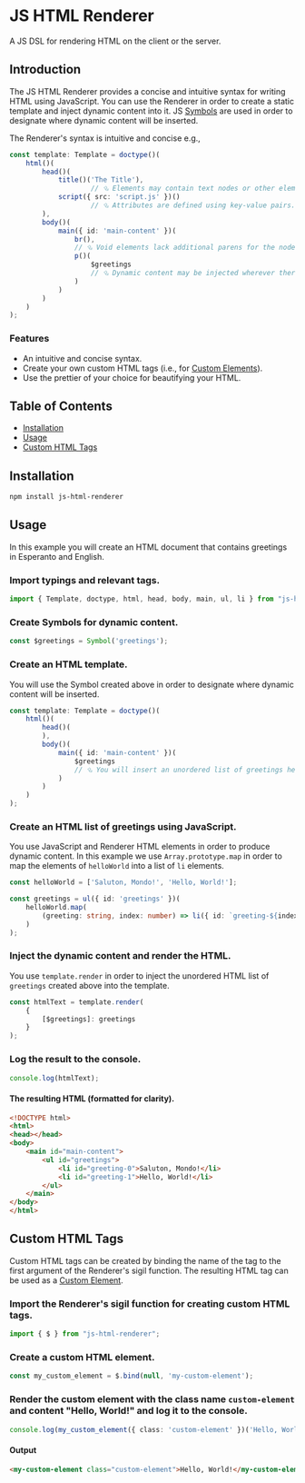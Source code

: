 # JS HTML Renderer

A JS DSL for rendering HTML on the client or the server.

## Introduction
The JS HTML Renderer provides a concise and intuitive syntax for writing HTML using JavaScript.  You can use the Renderer in order to create a static template and inject dynamic content into it.  JS [Symbols](https://developer.mozilla.org/en-US/docs/Web/JavaScript/Reference/Global_Objects/Symbol) are used in order to designate where dynamic content will be inserted.

The Renderer's syntax is intuitive and concise e.g.,

```ts
const template: Template = doctype()(
    html()(
        head()(
            title()('The Title'),
                    // ⮴ Elements may contain text nodes or other elements.
            script({ src: 'script.js' })()
                    // ⮴ Attributes are defined using key-value pairs.
        ),
        body()(
            main({ id: 'main-content' })(
                br(),
                // ⮴ Void elements lack additional parens for the node collection.
                p()(
                    $greetings
                    // ⮴ Dynamic content may be injected wherever there is a Symbol.
                )
            )
        )
    )
);
```

### Features
- An intuitive and concise syntax.
- Create your own custom HTML tags (i.e., for [Custom Elements](https://developer.mozilla.org/en-US/docs/Web/API/Web_components/Using_custom_elements)).
- Use the prettier of your choice for beautifying your HTML.

## Table of Contents
- [Installation](#installation)
- [Usage](#usage)
- [Custom HTML Tags](#custom-html-tags)

## Installation

```bash
npm install js-html-renderer
```

## Usage
In this example you will create an HTML document that contains greetings in Esperanto and English.

### Import typings and relevant tags.
```ts
import { Template, doctype, html, head, body, main, ul, li } from "js-html-renderer";
```
### Create Symbols for dynamic content.
```ts
const $greetings = Symbol('greetings');
```
### Create an HTML template.
You will use the Symbol created above in order to designate where dynamic content will be inserted.
```ts
const template: Template = doctype()(
    html()(
        head()(
        ),
        body()(
            main({ id: 'main-content' })(
                $greetings
                // ⮴ You will insert an unordered list of greetings here.
            )
        )
    )
);
```
### Create an HTML list of greetings using JavaScript.
You use JavaScript and Renderer HTML elements in order to produce dynamic content.  In this example we use `Array.prototype.map` in order to map the elements of `helloWorld` into a list of `li` elements.
```ts
const helloWorld = ['Saluton, Mondo!', 'Hello, World!'];

const greetings = ul({ id: 'greetings' })(
    helloWorld.map(
        (greeting: string, index: number) => li({ id: `greeting-${index}` })(greeting)
    )
);
```
### Inject the dynamic content and render the HTML.
You use `template.render` in order to inject the unordered HTML list of `greetings` created above into the template.
```ts
const htmlText = template.render(
    {
        [$greetings]: greetings
    }
);

```
### Log the result to the console.
```ts
console.log(htmlText);
```
#### The resulting HTML (formatted for clarity).
```html
<!DOCTYPE html>
<html>
<head></head>
<body>
    <main id="main-content">
        <ul id="greetings">
            <li id="greeting-0">Saluton, Mondo!</li>
            <li id="greeting-1">Hello, World!</li>
        </ul>
    </main>
</body>
</html>
```

## Custom HTML Tags
Custom HTML tags can be created by binding the name of the tag to the first argument of the Renderer's sigil function.  The resulting HTML tag can be used as a [Custom Element](https://developer.mozilla.org/en-US/docs/Web/API/Web_components/Using_custom_elements).

### Import the Renderer's sigil function for creating custom HTML tags.
```ts
import { $ } from "js-html-renderer";
```
### Create a custom HTML element.
```ts
const my_custom_element = $.bind(null, 'my-custom-element');
```
### Render the custom element with the class name `custom-element` and content "Hello, World!" and log it to the console.
```ts
console.log(my_custom_element({ class: 'custom-element' })('Hello, World!').render());
```
#### Output
```html
<my-custom-element class="custom-element">Hello, World!</my-custom-element>
```
